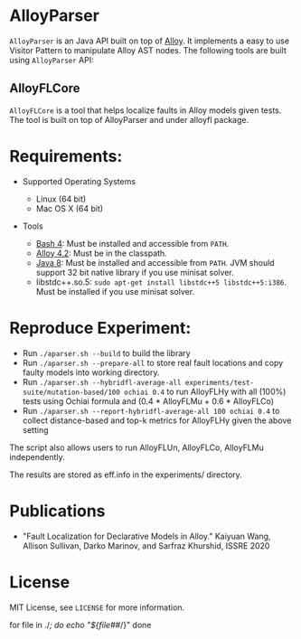 # AlloyParser

`AlloyParser` is an Java API built on top of
[Alloy](http://alloy.mit.edu/alloy/).  It implements a easy to use
Visitor Pattern to manipulate Alloy AST nodes.  The following tools
are built using `AlloyParser` API:

## AlloyFLCore

`AlloyFLCore` is a tool that helps localize faults in Alloy models given tests.
The tool is built on top of AlloyParser and under alloyfl package.

# Requirements:

* Supported Operating Systems
  - Linux (64 bit)
  - Mac OS X (64 bit)

* Tools
  - [Bash 4](http://tldp.org/LDP/abs/html/bashver4.html): Must be
    installed and accessible from `PATH`.
  - [Alloy 4.2](http://alloy.mit.edu/alloy/downloads/alloy4.2.jar):
    Must be in the classpath.
  - [Java 8](http://www.oracle.com/technetwork/java/javase/downloads/jdk8-downloads-2133151.html):
    Must be installed and accessible from `PATH`.  JVM should support 32
    bit native library if you use minisat solver.
  - libstdc++.so.5: `sudo apt-get install libstdc++5 libstdc++5:i386`.
    Must be installed if you use minisat solver.

# Reproduce Experiment:

 * Run `./aparser.sh --build` to build the library
 * Run `./aparser.sh --prepare-all` to store real fault locations and copy
   faulty models into working directory.
 * Run `./aparser.sh --hybridfl-average-all
   experiments/test-suite/mutation-based/100 ochiai 0.4` to run AlloyFLHy with
   all (100%) tests using Ochiai formula and (0.4 * AlloyFLMu + 0.6 * AlloyFLCo)
 * Run `./aparser.sh --report-hybridfl-average-all 100 ochiai 0.4` to collect
   distance-based and top-k metrics for AlloyFLHy given the above setting

The script also allows users to run AlloyFLUn, AlloyFLCo, AlloyFLMu
independently.

The results are stored as eff.info in the experiments/ directory.

# Publications
* "Fault Localization for Declarative Models in Alloy."
    Kaiyuan Wang, Allison Sullivan, Darko Marinov, and Sarfraz Khurshid, ISSRE 2020

# License

MIT License, see `LICENSE` for more information.


for file in ./*; do
  echo "${file##*/}"
done
